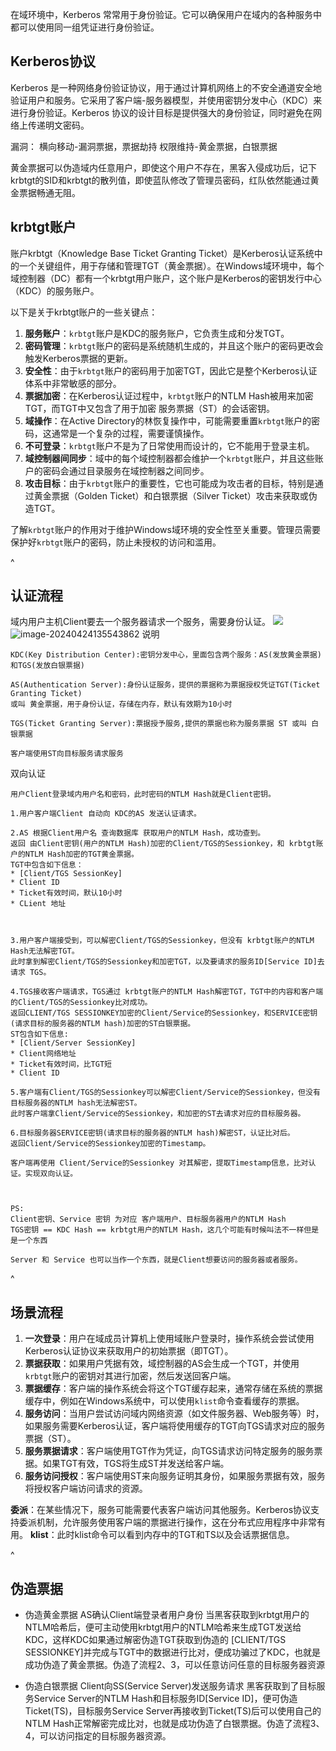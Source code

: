 在域环境中，Kerberos 常常用于身份验证。它可以确保用户在域内的各种服务中都可以使用同一组凭证进行身份验证。



## **Kerberos协议**
Kerberos 是一种网络身份验证协议，用于通过计算机网络上的不安全通道安全地验证用户和服务。它采用了客户端-服务器模型，并使用密钥分发中心（KDC）来进行身份验证。Kerberos 协议的设计目标是提供强大的身份验证，同时避免在网络上传递明文密码。

漏洞：
横向移动-漏洞票据，票据劫持
权限维持-黄金票据，白银票据

黄金票据可以伪造域内任意用户，即使这个用户不存在，黑客入侵成功后，记下krbtgt的SID和krbtgt的散列值，即使蓝队修改了管理员密码，红队依然能通过黄金票据畅通无阻。


## **krbtgt账户**
账户krbtgt（Knowledge Base Ticket Granting Ticket）是Kerberos认证系统中的一个关键组件，用于存储和管理TGT（黄金票据）。在Windows域环境中，每个域控制器（DC）都有一个krbtgt用户账户，这个账户是Kerberos的密钥发行中心（KDC）的服务账户。

以下是关于krbtgt账户的一些关键点：
1. **服务账户**：`krbtgt`账户是KDC的服务账户，它负责生成和分发TGT。
2. **密码管理**：`krbtgt`账户的密码是系统随机生成的，并且这个账户的密码更改会触发Kerberos票据的更新。
3. **安全性**：由于`krbtgt`账户的密码用于加密TGT，因此它是整个Kerberos认证体系中非常敏感的部分。
4. **票据加密**：在Kerberos认证过程中，`krbtgt`账户的NTLM Hash被用来加密TGT，而TGT中又包含了用于加密 服务票据（ST）的会话密钥。
5. **域操作**：在Active Directory的林恢复操作中，可能需要重置`krbtgt`账户的密码，这通常是一个复杂的过程，需要谨慎操作。
6. **不可登录**：`krbtgt`账户不是为了日常使用而设计的，它不能用于登录主机。
7. **域控制器间同步**：域中的每个域控制器都会维护一个`krbtgt`账户，并且这些账户的密码会通过目录服务在域控制器之间同步。
8. **攻击目标**：由于`krbtgt`账户的重要性，它也可能成为攻击者的目标，特别是通过黄金票据（Golden Ticket）和白银票据（Silver Ticket）攻击来获取或伪造TGT。

了解`krbtgt`账户的作用对于维护Windows域环境的安全性至关重要。管理员需要保护好`krbtgt`账户的密码，防止未授权的访问和滥用。



^
## **认证流程**
域内用户主机Client要去一个服务器请求一个服务，需要身份认证。
![](https://img.kancloud.cn/ec/c3/ecc3819bc640b130439fc6503a5d135b_838x510.png)
![image-20240424135543862](http://cdn.33129999.xyz/mk_img/image-20240424135543862.png)
说明
```
KDC(Key Distribution Center):密钥分发中心，里面包含两个服务：AS(发放黄金票据)和TGS(发放白银票据)

AS(Authentication Server):身份认证服务，提供的票据称为票据授权凭证TGT(Ticket Granting Ticket) 
或叫 黄金票据，用于身份认证，存储在内存，默认有效期为10小时

TGS(Ticket Granting Server):票据授予服务,提供的票据也称为服务票据 ST 或叫 白银票据

客户端使用ST向目标服务请求服务
```
双向认证
```
用户Client登录域内用户名和密码，此时密码的NTLM Hash就是Client密钥。

1.用户客户端Client 自动向 KDC的AS 发送认证请求。

2.AS 根据Client用户名 查询数据库 获取用户的NTLM Hash，成功查到。
返回 由Client密钥(用户的NTLM Hash)加密的Client/TGS的Sessionkey，和 krbtgt账户的NTLM Hash加密的TGT黄金票据。
TGT中包含如下信息：
* [Client/TGS SessionKey]
* Client ID
* Ticket有效时间，默认10小时
* CLient 地址



3.用户客户端接受到，可以解密Client/TGS的Sessionkey，但没有 krbtgt账户的NTLM Hash无法解密TGT。
此时拿到解密Client/TGS的Sessionkey和加密TGT，以及要请求的服务ID[Service ID]去请求 TGS。

4.TGS接收客户端请求，TGS通过 krbtgt账户的NTLM Hash解密TGT，TGT中的内容和客户端的Client/TGS的Sessionkey比对成功。
返回CLIENT/TGS SESSIONKEY加密的Client/Service的Sessionkey，和SERVICE密钥(请求目标的服务器的NTLM hash)加密的ST白银票据。
ST包含如下信息:
* [Client/Server SessionKey]
* Client网络地址
* Ticket有效时间，比TGT短
* Client ID

5.客户端有Client/TGS的Sessionkey可以解密Client/Service的Sessionkey，但没有目标服务器的NTLM hash无法解密ST。
此时客户端拿Client/Service的Sessionkey，和加密的ST去请求对应的目标服务器。

6.目标服务器SERVICE密钥(请求目标的服务器的NTLM hash)解密ST，认证比对后。
返回Client/Service的Sessionkey加密的Timestamp。

客户端再使用 Client/Service的Sessionkey 对其解密，提取Timestamp信息，比对认证。实现双向认证。



PS:
Client密钥、Service 密钥 为对应 客户端用户、目标服务器用户的NTLM Hash
TGS密钥 == KDC Hash == krbtgt用户的NTLM Hash，这几个可能有时候叫法不一样但是是一个东西

Server 和 Service 也可以当作一个东西，就是Client想要访问的服务器或者服务。
```
^
## **场景流程**

1. **一次登录**：用户在域成员计算机上使用域账户登录时，操作系统会尝试使用Kerberos认证协议来获取用户的初始票据（即TGT）。
2. **票据获取**：如果用户凭据有效，域控制器的AS会生成一个TGT，并使用`krbtgt`账户的密钥对其进行加密，然后发送回客户端。
3. **票据缓存**：客户端的操作系统会将这个TGT缓存起来，通常存储在系统的票据缓存中，例如在Windows系统中，可以使用`klist`命令查看缓存的票据。
4. **服务访问**：当用户尝试访问域内网络资源（如文件服务器、Web服务等）时，如果服务需要Kerberos认证，客户端将使用缓存的TGT向TGS请求对应的服务票据（ST）。
5. **服务票据请求**：客户端使用TGT作为凭证，向TGS请求访问特定服务的服务票据。如果TGT有效，TGS将生成ST并发送给客户端。
6. **服务访问授权**：客户端使用ST来向服务证明其身份，如果服务票据有效，服务将授权客户端访问请求的资源。


**委派**：在某些情况下，服务可能需要代表客户端访问其他服务。Kerberos协议支持委派机制，允许服务使用客户端的票据进行操作，这在分布式应用程序中非常有用。
**klist**：此时klist命令可以看到内存中的TGT和TS以及会话票据信息。


^
## **伪造票据**
* 伪造黄金票据 AS确认Client端登录者用户身份
 当黑客获取到krbtgt用户的NTLM哈希后，便可主动使用krbtgt用户的NTLM哈希来生成TGT发送给KDC，这样KDC如果通过解密伪造TGT获取到伪造的 [CLIENT/TGS SESSIONKEY]并完成与TGT中的数据进行比对，便成功骗过了KDC，也就是成功伪造了黄金票据。伪造了流程2、3，可以任意访问任意的目标服务器资源

* 伪造白银票据 Client向SS(Service Server)发送服务请求
  黑客获取到了目标服务Service Server的NTLM Hash和目标服务ID[Service ID]，便可伪造Ticket(TS)，目标服务Service Server再接收到Ticket(TS)后可以使用自己的NTLM Hash正常解密完成比对，也就是成功伪造了白银票据。伪造了流程3、4，可以访问指定的目标服务器资源。

